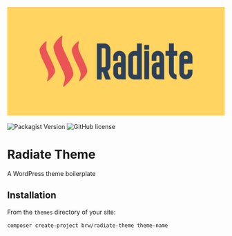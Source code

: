 ![Radiate](social-preview.png)

![Packagist Version](https://img.shields.io/packagist/v/brw/radiate-theme?style=flat-square)
![GitHub license](https://img.shields.io/github/license/BenRutlandWeb/radiate-theme?style=flat-square)

# Radiate Theme

A WordPress theme boilerplate

## Installation

From the `themes` directory of your site:

```bash
composer create-project brw/radiate-theme theme-name
```
